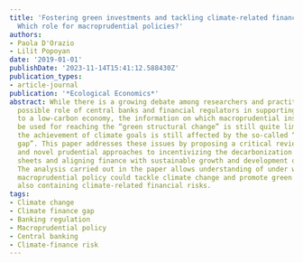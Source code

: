 ```yaml
---
title: 'Fostering green investments and tackling climate-related financial risks:
  Which role for macroprudential policies?'
authors:
- Paola D'Orazio
- Lilit Popoyan
date: '2019-01-01'
publishDate: '2023-11-14T15:41:12.588430Z'
publication_types:
- article-journal
publication: '*Ecological Economics*'
abstract: While there is a growing debate among researchers and practitioners on the
  possible role of central banks and financial regulators in supporting a smooth transition
  to a low-carbon economy, the information on which macroprudential instruments could
  be used for reaching the “green structural change” is still quite limited. Moreover,
  the achievement of climate goals is still affected by the so-called “green finance
  gap”. This paper addresses these issues by proposing a critical review of existing
  and novel prudential approaches to incentivizing the decarbonization of banks' balance
  sheets and aligning finance with sustainable growth and development objectives.
  The analysis carried out in the paper allows understanding of under which conditions
  macroprudential policy could tackle climate change and promote green lending, while
  also containing climate-related financial risks.
tags:
- Climate change
- Climate finance gap
- Banking regulation
- Macroprudential policy
- Central banking
- Climate-finance risk
---
```


